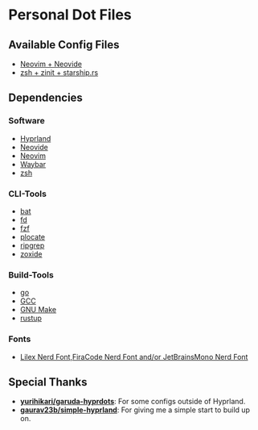 # Personal Dot Files

## Available Config Files

- [Neovim + Neovide](.config/nvim/README.md)
- [zsh + zinit + starship.rs](.zshrc)

## Dependencies

### Software

- [Hyprland](https://hyprland.org/)
- [Neovide](https://neovide.dev/)
- [Neovim](https://neovim.io/)
- [Waybar](https://github.com/Alexays/Waybar)
- [zsh](https://zsh.org/)

### CLI-Tools

- [bat](https://github.com/sharkdp/bat)
- [fd](https://github.com/sharkdp/fd)
- [fzf](https://github.com/junegunn/fzf)
- [plocate](https://plocate.sesse.net/)
- [ripgrep](https://github.com/BurntSushi/ripgrep)
- [zoxide](https://github.com/ajeetdsouza/zoxide)

### Build-Tools

- [go](https://go.dev/)
- [GCC](https://gcc.gnu.org/)
- [GNU Make](https://www.gnu.org/software/make/)
- [rustup](https://rustup.rs/)

### Fonts

- [Lilex Nerd Font,FiraCode Nerd Font and/or JetBrainsMono Nerd Font](https://www.nerdfonts.com/)

## Special Thanks

- **[yurihikari/garuda-hyprdots](https://github.com/yurihikari/garuda-hyprdots)**: For some configs outside of Hyprland.
- **[gaurav23b/simple-hyprland](https://github.com/gaurav23b/simple-hyprland)**: For giving me a simple start to build up on.
